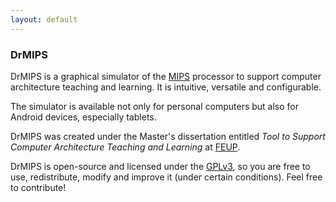 ```yaml
---
layout: default
---
```


### DrMIPS

DrMIPS is a graphical simulator of the [MIPS][MIPS] processor to support computer 
architecture teaching and learning. It is intuitive, versatile and configurable.

The simulator is available not only for personal computers but also for Android 
devices, especially tablets.

DrMIPS was created under the Master's dissertation entitled 
*Tool to Support Computer Architecture Teaching and Learning* at 
[FEUP][FEUP].

DrMIPS is open-source and licensed under the [GPLv3][gpl3], so you are free to 
use, redistribute, modify and improve it (under certain conditions). Feel free
to contribute!



[FEUP]: http://www.fe.up.pt/ "Faculdade de Engenharia da Universidade do Porto"
[MIPS]: http://en.wikipedia.org/wiki/MIPS_architecture "MIPS architecture - Wikipedia"
[gpl3]: http://www.gnu.org/licenses/gpl-3.0.html "GNU General Public License v3"
